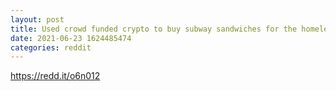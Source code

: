 ```yaml
--- 
layout: post 
title: Used crowd funded crypto to buy subway sandwiches for the homeless. 
date: 2021-06-23 1624485474 
categories: reddit 
--- 
```

https://redd.it/o6n012